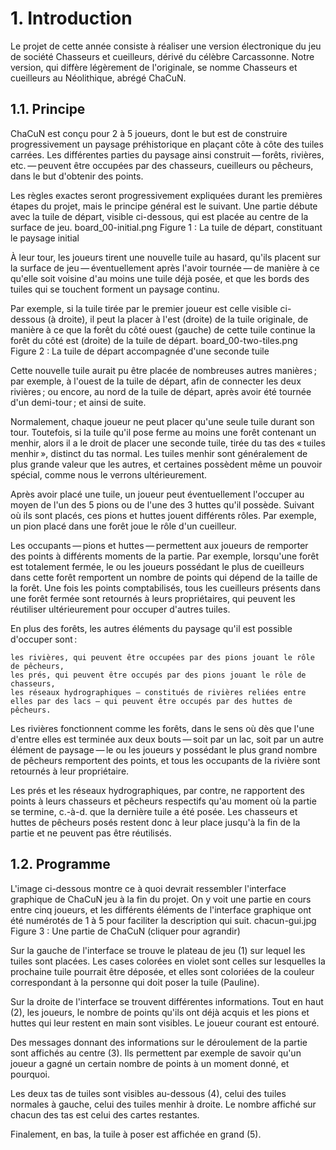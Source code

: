 
# 1. Introduction

Le projet de cette année consiste à réaliser une version électronique du jeu de société Chasseurs et cueilleurs, dérivé du célèbre Carcassonne. Notre version, qui diffère légèrement de l'originale, se nomme Chasseurs et cueilleurs au Néolithique, abrégé ChaCuN.
## 1.1. Principe

ChaCuN est conçu pour 2 à 5 joueurs, dont le but est de construire progressivement un paysage préhistorique en plaçant côte à côte des tuiles carrées. Les différentes parties du paysage ainsi construit — forêts, rivières, etc. — peuvent être occupées par des chasseurs, cueilleurs ou pêcheurs, dans le but d'obtenir des points.

Les règles exactes seront progressivement expliquées durant les premières étapes du projet, mais le principe général est le suivant. Une partie débute avec la tuile de départ, visible ci-dessous, qui est placée au centre de la surface de jeu.
board_00-initial.png
Figure 1 : La tuile de départ, constituant le paysage initial

À leur tour, les joueurs tirent une nouvelle tuile au hasard, qu'ils placent sur la surface de jeu — éventuellement après l'avoir tournée — de manière à ce qu'elle soit voisine d'au moins une tuile déjà posée, et que les bords des tuiles qui se touchent forment un paysage continu.

Par exemple, si la tuile tirée par le premier joueur est celle visible ci-dessous (à droite), il peut la placer à l'est (droite) de la tuile originale, de manière à ce que la forêt du côté ouest (gauche) de cette tuile continue la forêt du côté est (droite) de la tuile de départ.
board_00-two-tiles.png
Figure 2 : La tuile de départ accompagnée d'une seconde tuile

Cette nouvelle tuile aurait pu être placée de nombreuses autres manières ; par exemple, à l'ouest de la tuile de départ, afin de connecter les deux rivières ; ou encore, au nord de la tuile de départ, après avoir été tournée d'un demi-tour ; et ainsi de suite.

Normalement, chaque joueur ne peut placer qu'une seule tuile durant son tour. Toutefois, si la tuile qu'il pose ferme au moins une forêt contenant un menhir, alors il a le droit de placer une seconde tuile, tirée du tas des « tuiles menhir », distinct du tas normal. Les tuiles menhir sont généralement de plus grande valeur que les autres, et certaines possèdent même un pouvoir spécial, comme nous le verrons ultérieurement.

Après avoir placé une tuile, un joueur peut éventuellement l'occuper au moyen de l'un des 5 pions ou de l'une des 3 huttes qu'il possède. Suivant où ils sont placés, ces pions et huttes jouent différents rôles. Par exemple, un pion placé dans une forêt joue le rôle d'un cueilleur.

Les occupants — pions et huttes — permettent aux joueurs de remporter des points à différents moments de la partie. Par exemple, lorsqu'une forêt est totalement fermée, le ou les joueurs possédant le plus de cueilleurs dans cette forêt remportent un nombre de points qui dépend de la taille de la forêt. Une fois les points comptabilisés, tous les cueilleurs présents dans une forêt fermée sont retournés à leurs propriétaires, qui peuvent les réutiliser ultérieurement pour occuper d'autres tuiles.

En plus des forêts, les autres éléments du paysage qu'il est possible d'occuper sont :

    les rivières, qui peuvent être occupées par des pions jouant le rôle de pêcheurs,
    les prés, qui peuvent être occupés par des pions jouant le rôle de chasseurs,
    les réseaux hydrographiques — constitués de rivières reliées entre elles par des lacs — qui peuvent être occupés par des huttes de pêcheurs.

Les rivières fonctionnent comme les forêts, dans le sens où dès que l'une d'entre elles est terminée aux deux bouts — soit par un lac, soit par un autre élément de paysage — le ou les joueurs y possédant le plus grand nombre de pêcheurs remportent des points, et tous les occupants de la rivière sont retournés à leur propriétaire.

Les prés et les réseaux hydrographiques, par contre, ne rapportent des points à leurs chasseurs et pêcheurs respectifs qu'au moment où la partie se termine, c.-à-d. que la dernière tuile a été posée. Les chasseurs et huttes de pêcheurs posés restent donc à leur place jusqu'à la fin de la partie et ne peuvent pas être réutilisés.
## 1.2. Programme

L'image ci-dessous montre ce à quoi devrait ressembler l'interface graphique de ChaCuN jeu à la fin du projet. On y voit une partie en cours entre cinq joueurs, et les différents éléments de l'interface graphique ont été numérotés de 1 à 5 pour faciliter la description qui suit.
chacun-gui.jpg
Figure 3 : Une partie de ChaCuN (cliquer pour agrandir)

Sur la gauche de l'interface se trouve le plateau de jeu (1) sur lequel les tuiles sont placées. Les cases colorées en violet sont celles sur lesquelles la prochaine tuile pourrait être déposée, et elles sont coloriées de la couleur correspondant à la personne qui doit poser la tuile (Pauline).

Sur la droite de l'interface se trouvent différentes informations. Tout en haut (2), les joueurs, le nombre de points qu'ils ont déjà acquis et les pions et huttes qui leur restent en main sont visibles. Le joueur courant est entouré.

Des messages donnant des informations sur le déroulement de la partie sont affichés au centre (3). Ils permettent par exemple de savoir qu'un joueur a gagné un certain nombre de points à un moment donné, et pourquoi.

Les deux tas de tuiles sont visibles au-dessous (4), celui des tuiles normales à gauche, celui des tuiles menhir à droite. Le nombre affiché sur chacun des tas est celui des cartes restantes.

Finalement, en bas, la tuile à poser est affichée en grand (5).
